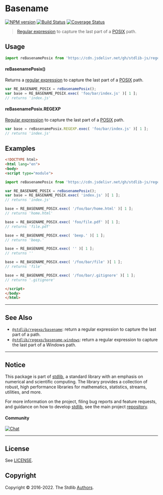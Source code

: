 <!--

@license Apache-2.0

Copyright (c) 2018 The Stdlib Authors.

Licensed under the Apache License, Version 2.0 (the "License");
you may not use this file except in compliance with the License.
You may obtain a copy of the License at

   http://www.apache.org/licenses/LICENSE-2.0

Unless required by applicable law or agreed to in writing, software
distributed under the License is distributed on an "AS IS" BASIS,
WITHOUT WARRANTIES OR CONDITIONS OF ANY KIND, either express or implied.
See the License for the specific language governing permissions and
limitations under the License.

-->

# Basename

[![NPM version][npm-image]][npm-url] [![Build Status][test-image]][test-url] [![Coverage Status][coverage-image]][coverage-url] <!-- [![dependencies][dependencies-image]][dependencies-url] -->

> [Regular expression][regexp] to capture the last part of a [POSIX][posix] path.



<section class="usage">

## Usage

```javascript
import reBasenamePosix from 'https://cdn.jsdelivr.net/gh/stdlib-js/regexp-basename-posix@esm/index.mjs';
```

#### reBasenamePosix()

Returns a [regular expression][regexp] to capture the last part of a [POSIX][posix] path. 

```javascript
var RE_BASENAME_POSIX = reBasenamePosix();
var base = RE_BASENAME_POSIX.exec( 'foo/bar/index.js' )[ 1 ];
// returns 'index.js'
```

#### reBasenamePosix.REGEXP

[Regular expression][regexp] to capture the last part of a [POSIX][posix] path. 

```javascript
var base = reBasenamePosix.REGEXP.exec( 'foo/bar/index.js' )[ 1 ];
// returns 'index.js'
```

</section>

<!-- /.usage -->

<section class="examples">

## Examples

<!-- eslint no-undef: "error" -->

```html
<!DOCTYPE html>
<html lang="en">
<body>
<script type="module">

import reBasenamePosix from 'https://cdn.jsdelivr.net/gh/stdlib-js/regexp-basename-posix@esm/index.mjs';

var RE_BASENAME_POSIX = reBasenamePosix();
var base = RE_BASENAME_POSIX.exec( 'index.js' )[ 1 ];
// returns 'index.js'

base = RE_BASENAME_POSIX.exec( '/foo/bar/home.html' )[ 1 ];
// returns 'home.html'

base = RE_BASENAME_POSIX.exec( 'foo/file.pdf' )[ 1 ];
// returns 'file.pdf'

base = RE_BASENAME_POSIX.exec( 'beep.' )[ 1 ];
// returns 'beep.'

base = RE_BASENAME_POSIX.exec( '' )[ 1 ];
// returns ''

base = RE_BASENAME_POSIX.exec( '/foo/bar/file' )[ 1 ];
// returns 'file'

base = RE_BASENAME_POSIX.exec( '/foo/bar/.gitignore' )[ 1 ];
// returns '.gitignore'

</script>
</body>
</html>
```

</section>

<!-- /.examples -->

<!-- Section for related `stdlib` packages. Do not manually edit this section, as it is automatically populated. -->

<section class="related">

* * *

## See Also

-   <span class="package-name">[`@stdlib/regexp/basename`][@stdlib/regexp/basename]</span><span class="delimiter">: </span><span class="description">return a regular expression to capture the last part of a path.</span>
-   <span class="package-name">[`@stdlib/regexp/basename-windows`][@stdlib/regexp/basename-windows]</span><span class="delimiter">: </span><span class="description">return a regular expression to capture the last part of a Windows path.</span>

</section>

<!-- /.related -->

<!-- Section for all links. Make sure to keep an empty line after the `section` element and another before the `/section` close. -->


<section class="main-repo" >

* * *

## Notice

This package is part of [stdlib][stdlib], a standard library with an emphasis on numerical and scientific computing. The library provides a collection of robust, high performance libraries for mathematics, statistics, streams, utilities, and more.

For more information on the project, filing bug reports and feature requests, and guidance on how to develop [stdlib][stdlib], see the main project [repository][stdlib].

#### Community

[![Chat][chat-image]][chat-url]

---

## License

See [LICENSE][stdlib-license].


## Copyright

Copyright &copy; 2016-2022. The Stdlib [Authors][stdlib-authors].

</section>

<!-- /.stdlib -->

<!-- Section for all links. Make sure to keep an empty line after the `section` element and another before the `/section` close. -->

<section class="links">

[npm-image]: http://img.shields.io/npm/v/@stdlib/regexp-basename-posix.svg
[npm-url]: https://npmjs.org/package/@stdlib/regexp-basename-posix

[test-image]: https://github.com/stdlib-js/regexp-basename-posix/actions/workflows/test.yml/badge.svg?branch=main
[test-url]: https://github.com/stdlib-js/regexp-basename-posix/actions/workflows/test.yml?query=branch:main

[coverage-image]: https://img.shields.io/codecov/c/github/stdlib-js/regexp-basename-posix/main.svg
[coverage-url]: https://codecov.io/github/stdlib-js/regexp-basename-posix?branch=main

<!--

[dependencies-image]: https://img.shields.io/david/stdlib-js/regexp-basename-posix.svg
[dependencies-url]: https://david-dm.org/stdlib-js/regexp-basename-posix/main

-->

[chat-image]: https://img.shields.io/gitter/room/stdlib-js/stdlib.svg
[chat-url]: https://gitter.im/stdlib-js/stdlib/

[stdlib]: https://github.com/stdlib-js/stdlib

[stdlib-authors]: https://github.com/stdlib-js/stdlib/graphs/contributors

[umd]: https://github.com/umdjs/umd
[es-module]: https://developer.mozilla.org/en-US/docs/Web/JavaScript/Guide/Modules

[deno-url]: https://github.com/stdlib-js/regexp-basename-posix/tree/deno
[umd-url]: https://github.com/stdlib-js/regexp-basename-posix/tree/umd
[esm-url]: https://github.com/stdlib-js/regexp-basename-posix/tree/esm
[branches-url]: https://github.com/stdlib-js/regexp-basename-posix/blob/main/branches.md

[stdlib-license]: https://raw.githubusercontent.com/stdlib-js/regexp-basename-posix/main/LICENSE

[regexp]: https://developer.mozilla.org/en-US/docs/Web/JavaScript/Guide/Regular_Expressions

[posix]: https://en.wikipedia.org/wiki/POSIX

<!-- <related-links> -->

[@stdlib/regexp/basename]: https://github.com/stdlib-js/regexp-basename/tree/esm

[@stdlib/regexp/basename-windows]: https://github.com/stdlib-js/regexp-basename-windows/tree/esm

<!-- </related-links> -->

</section>

<!-- /.links -->
